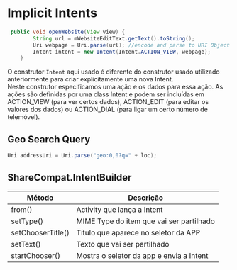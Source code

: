 # Implicit Intents

```java
 public void openWebsite(View view) {
        String url = mWebsiteEditText.getText().toString();
        Uri webpage = Uri.parse(url); //encode and parse to URI Object
        Intent intent = new Intent(Intent.ACTION_VIEW, webpage);
    }
```
O construtor `Intent` aqui usado é diferente do construtor usado utilizado anteriormente para criar explicitamente uma nova Intent.<br>
Neste construtor especificamos uma ação e os dados para essa ação. As ações são definidas por uma class Intent e podem ser incluídas em ACTION_VIEW (para ver certos dados), ACTION_EDIT (para editar os valores dos dados) ou ACTION_DIAL (para ligar um certo número de telemóvel).

## Geo Search Query
```java
Uri addressUri = Uri.parse("geo:0,0?q=" + loc);
```

## ShareCompat.IntentBuilder
| Método | Descrição                   |
---------|-----------------------------|
| from() | Activity que lança a Intent |
| setType() | MIME Type do item que vai ser partilhado |
| setChooserTitle() | Título que aparece no seletor da APP |
| setText() | Texto que vai ser partilhado |
| startChooser() | Mostra o seletor da app e envia a Intent |


